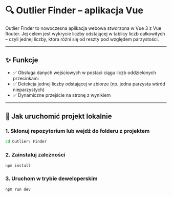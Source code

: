 # 🔍 Outlier Finder – aplikacja Vue

Outlier Finder to nowoczesna aplikacja webowa stworzona w Vue 3 z Vue Router. Jej celem jest wykrycie liczby odstającej w tablicy liczb całkowitych – czyli jednej liczby, która różni się od reszty pod względem parzystości.

---

## ✨ Funkcje

- ✅ Obsługa danych wejściowych w postaci ciągu liczb oddzielonych przecinkami
- ✅ Detekcja jednej liczby odstającej w zbiorze (np. jedna parzysta wśród nieparzystych)
- ✅ Dynamiczne przejście na stronę z wynikiem

---

## 🚀 Jak uruchomić projekt lokalnie

### 1. Sklonuj repozytorium lub wejdź do folderu z projektem

```bash
cd Outlier\ Finder
```

### 2. Zainstaluj zależności

```bash
npm install
```

### 3. Uruchom w trybie deweloperskim

```bash
npm run dev
```
